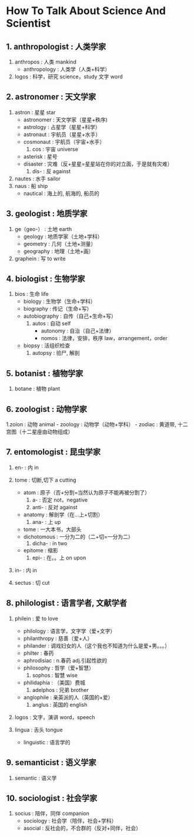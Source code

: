 # How To Talk About Science And Scientist


## 1. anthropologist  : 人类学家

1. anthropos                      	: 人类 mankind
	- anthropology               	: 人类学（人类+科学）
2. logos                           	:	科学，研究 science，study 文字 word

## 2. astronomer      :  天文学家

1. astron                          	: 	星星 star
	- astronomer                  	:	天文学家（星星+秩序)
	- astrology                     : 	占星学（星星+科学）
	- astronaut                     :	宇航员（星星+水手）
	- cosmonaut                   	:	宇航员（宇宙+水手）
		1. cos                      :	宇宙 universe
	- asterisk                      : 	星号
	- disaster                      :	灾难（反+星星=星星站在你的对立面，于是就有灾难）
		1. dis-                  	:   反 against
2. nautes                           : 	水手 sailor
3. naus                             :	船 ship
	- nautical                      :	海上的, 航海的, 船员的

## 3. geologist      :    地质学家

1. ge（geo-）        :          土地 earth
	- geology        :         地质学家（土地+学科）
	- geometry       :         几何（土地+测量）
	- geography      :         地理（土地+画）
2. graphein          :         写 to write


## 4. biologist       :     生物学家

1. bios              		:     生命 life
	- biology        		:     生物学（生命+学科）
	- biography      		:     传记（生命+写）
	- autobiography   		:     自传（自己+生命+写）
		1. autos       		:     自动 self
			- autonomy  	:     自治（自己+法律）
			- nomos     	:     法律，安排，秩序  law，arrangement，order
	- biopsy                :      活组织检查
		1. autopsy          :		验尸, 解剖

## 5. botanist        :     植物学家

1. botane            :		植物	plant

## 6. zoologist       :     动物学家

1.zoion               :               动物 animal
	- zoology         :               动物学（动物+学科）
	- zodiac          :               黄道带, 十二宫图（十二星座由动物组成）

## 7. entomologist    :  昆虫学家

1. en-                     : 	内 in
2. tome                    :	切断,切下 a cutting
	- atom                 : 	原子（否+分割=当然认为原子不能再被分割了）
		1. a-              : 	否定 not，negative
		2. anti-           :           反对 against
	- anatomy              :	解剖学（在...上+切割）
		1. ana-            :	上 up
	- tome                 :	一大本书，大部头
	- dichotomous        	:	一分为二的（二+切=一分为二）
		1. dicha-           :	in two
	- epitome               :	缩影
		1. epi-        		:   在。。上 on upon

3. in-                      : 	内 in
4. sectus                   :	切 cut



## 8. philologist     :     语言学者, 文献学者

1. philein              :    		爱 to love
	- philology         :     		语言学，文字学（爱+文字）
	- philanthropy      :   		慈善（爱+人）
	- philander         :   		调戏妇女的人（这个我也不知道为什么是爱+男。。。）
	- philter           :       	春药
	- aphrodisiac       :   		n.春药 adj.引起性欲的
	- philosophy        :   		哲学（爱+智慧）
		1. sophos       :           智慧 wise
	- philidaphia		: 			（美国）费城
		1. adelphos     :         	兄弟 brother
	- anglophile        :   		亲英派的人（英国的+爱）
		1. anglus       :           英国的 english


2. logos                 :   		文字，演讲 word，speech
3. lingua                :   		舌头 tongue
	- linguistic         :      	语言学的


## 9. semanticist      :  语义学家

1. semantic              :		语义学

## 10. sociologist    :   社会学家

1. socius                   :	陪伴，同伴 companion
	- sociology             : 	社会学（陪伴，社会+学科）
	- asocial               : 	反社会的，不合群的（反对+同伴，社会）








